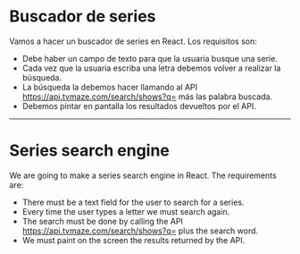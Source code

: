 # Buscador de series

Vamos a hacer un buscador de series en React. Los requisitos son:

- Debe haber un campo de texto para que la usuaria busque una serie.
- Cada vez que la usuaria escriba una letra debemos volver a realizar la búsqueda.
- La búsqueda la debemos hacer llamando al API https://api.tvmaze.com/search/shows?q= más las palabra buscada.
- Debemos pintar en pantalla los resultados devueltos por el API.

---

# Series search engine

We are going to make a series search engine in React. The requirements are:

- There must be a text field for the user to search for a series.
- Every time the user types a letter we must search again.
- The search must be done by calling the API https://api.tvmaze.com/search/shows?q= plus the search word.
- We must paint on the screen the results returned by the API.
